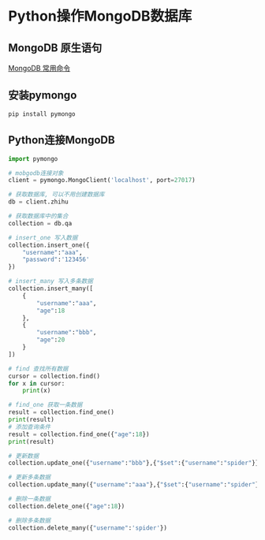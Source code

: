 # Python操作MongoDB数据库

## MongoDB 原生语句

[MongoDB 常用命令](../../storage/mongodb/mongodb-shell.md)

## 安装pymongo

`pip install pymongo`

## Python连接MongoDB

```python
import pymongo

# mobgodb连接对象
client = pymongo.MongoClient('localhost', port=27017)

# 获取数据库, 可以不用创建数据库
db = client.zhihu

# 获取数据库中的集合
collection = db.qa

# insert_one 写入数据
collection.insert_one({
    "username":"aaa",
    "password":'123456'
})

# insert_many 写入多条数据
collection.insert_many([
    {
        "username":"aaa",
        "age":18
    },
    {
        "username":"bbb",
        "age":20
    }
])

# find 查找所有数据
cursor = collection.find()
for x in cursor:
    print(x)

# find_one 获取一条数据
result = collection.find_one()
print(result)
# 添加查询条件
result = collection.find_one({"age":18})
print(result)

# 更新数据
collection.update_one({"username":"bbb"},{"$set":{"username":"spider"}})

# 更新多条数据
collection.update_many({"username":"aaa"},{"$set":{"username":"spider"}})

# 删除一条数据
collection.delete_one({"age":18})

# 删除多条数据
collection.delete_many({"username":'spider'})
```
